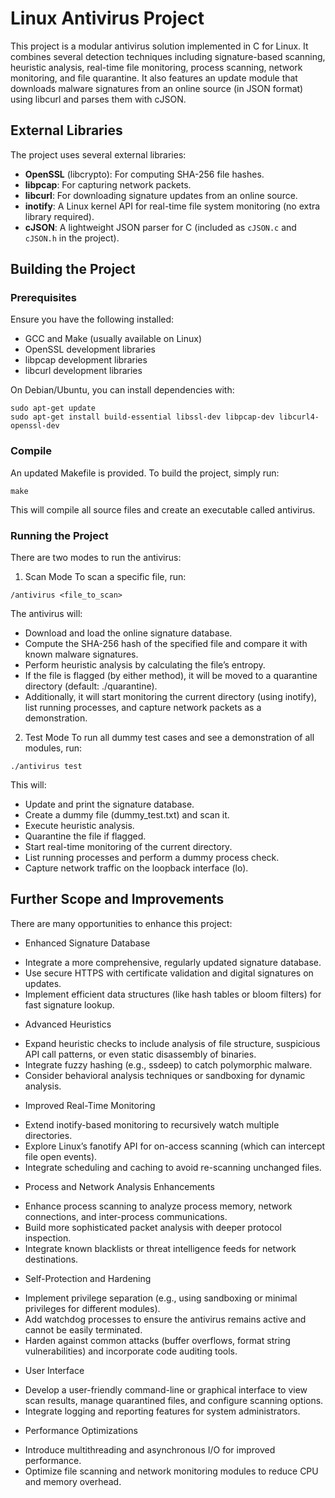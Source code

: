 # Linux Antivirus Project

This project is a modular antivirus solution implemented in C for Linux. It combines several detection techniques including signature-based scanning, heuristic analysis, real-time file monitoring, process scanning, network monitoring, and file quarantine. It also features an update module that downloads malware signatures from an online source (in JSON format) using libcurl and parses them with cJSON.


## External Libraries

The project uses several external libraries:
- **OpenSSL** (libcrypto): For computing SHA-256 file hashes.
- **libpcap**: For capturing network packets.
- **libcurl**: For downloading signature updates from an online source.
- **inotify**: A Linux kernel API for real-time file system monitoring (no extra library required).
- **cJSON**: A lightweight JSON parser for C (included as `cJSON.c` and `cJSON.h` in the project).

## Building the Project

### Prerequisites

Ensure you have the following installed:
- GCC and Make (usually available on Linux)
- OpenSSL development libraries
- libpcap development libraries
- libcurl development libraries

On Debian/Ubuntu, you can install dependencies with:
```
sudo apt-get update
sudo apt-get install build-essential libssl-dev libpcap-dev libcurl4-openssl-dev
```
### Compile

An updated Makefile is provided. To build the project, simply run:


```
make
```
This will compile all source files and create an executable called antivirus.

### Running the Project

There are two modes to run the antivirus:

1. Scan Mode
To scan a specific file, run:

```
/antivirus <file_to_scan>
```

The antivirus will:

* Download and load the online signature database.
* Compute the SHA-256 hash of the specified file and compare it with known malware signatures.
* Perform heuristic analysis by calculating the file’s entropy.
* If the file is flagged (by either method), it will be moved to a quarantine directory (default: ./quarantine).
* Additionally, it will start monitoring the current directory (using inotify), list running processes, and capture network packets as a demonstration.
2. Test Mode
To run all dummy test cases and see a demonstration of all modules, run:

```
./antivirus test
```
This will:
* Update and print the signature database.
* Create a dummy file (dummy_test.txt) and scan it.
* Execute heuristic analysis.
* Quarantine the file if flagged.
* Start real-time monitoring of the current directory.
* List running processes and perform a dummy process check.
* Capture network traffic on the loopback interface (lo).



## Further Scope and Improvements
There are many opportunities to enhance this project:

* Enhanced Signature Database 
- Integrate a more comprehensive, regularly updated signature database. 
- Use secure HTTPS with certificate validation and digital signatures on updates. 
- Implement efficient data structures (like hash tables or bloom filters) for fast signature lookup. 
* Advanced Heuristics 
- Expand heuristic checks to include analysis of file structure, suspicious API call patterns, or even static disassembly of binaries. 
- Integrate fuzzy hashing (e.g., ssdeep) to catch polymorphic malware. 
- Consider behavioral analysis techniques or sandboxing for dynamic analysis. 
* Improved Real-Time Monitoring
- Extend inotify-based monitoring to recursively watch multiple directories. 
- Explore Linux’s fanotify API for on-access scanning (which can intercept file open events). 
- Integrate scheduling and caching to avoid re-scanning unchanged files. 
* Process and Network Analysis Enhancements 
- Enhance process scanning to analyze process memory, network connections, and inter-process communications. 
- Build more sophisticated packet analysis with deeper protocol inspection.
- Integrate known blacklists or threat intelligence feeds for network destinations. 
* Self-Protection and Hardening 
- Implement privilege separation (e.g., using sandboxing or minimal privileges for different modules). 
- Add watchdog processes to ensure the antivirus remains active and cannot be easily terminated. 
- Harden against common attacks (buffer overflows, format string vulnerabilities) and incorporate code auditing tools. 
* User Interface 
- Develop a user-friendly command-line or graphical interface to view scan results, manage quarantined files, and configure scanning options. 
- Integrate logging and reporting features for system administrators.
* Performance Optimizations 
- Introduce multithreading and asynchronous I/O for improved performance. 
- Optimize file scanning and network monitoring modules to reduce CPU and memory overhead.




